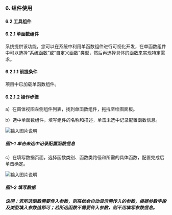### 6. 组件使用

#### 6.2 工具组件

#### 6.2.1 单函数组件

系统提供该功能，您可以在系统中利用单函数组件进行可视化开发，在单函数组件中可以选择“系统函数”或“自定义函数”类型，然后再选择具体的函数来实现特定需求。

#### 6.2.1.1 前提条件

项目中已加载单函数组件。

#### 6.2.1.2 操作步骤

a）在窗体视图左侧组件列表，找到单函数组件，拖拽至绘图面板。

b）选中单函数组件，填写组件的名称和描述，单击未选中记录配置函数信息。

![输入图片说明](../../../../images/SoFlu%EF%BC%88%E5%90%8E%E7%AB%AF%EF%BC%89%E5%BC%80%E5%8F%91%E5%B9%B3%E5%8F%B0/1.%20%E6%9C%80%E6%96%B0%E7%89%88%E6%9C%AC%20-%20%E6%9B%B4%E6%96%B0%E6%97%A5%E6%9C%9F%20-%202022.10.08/6.%20%E7%BB%84%E4%BB%B6%E4%BD%BF%E7%94%A8/2.%20%E5%B7%A5%E5%85%B7%E7%BB%84%E4%BB%B6/image.png)

##### 图1-1 单击未选中记录配置函数信息

c）在填写数据页面，选择函数类别、函数类路径和所需的具体函数，配置完成后单击确定。

![输入图片说明](../../../../images/SoFlu%EF%BC%88%E5%90%8E%E7%AB%AF%EF%BC%89%E5%BC%80%E5%8F%91%E5%B9%B3%E5%8F%B0/1.%20%E6%9C%80%E6%96%B0%E7%89%88%E6%9C%AC%20-%20%E6%9B%B4%E6%96%B0%E6%97%A5%E6%9C%9F%20-%202022.10.08/6.%20%E7%BB%84%E4%BB%B6%E4%BD%BF%E7%94%A8/2.%20%E5%B7%A5%E5%85%B7%E7%BB%84%E4%BB%B6/1-2.png)

##### 图1-2 填写数据

##### 说明：若所选函数需要传入参数，则系统会自动显示需传入的参数，根据参数字段及类型填入参数值即可；若所选函数不需要传入参数，则不用填写参数信息。
